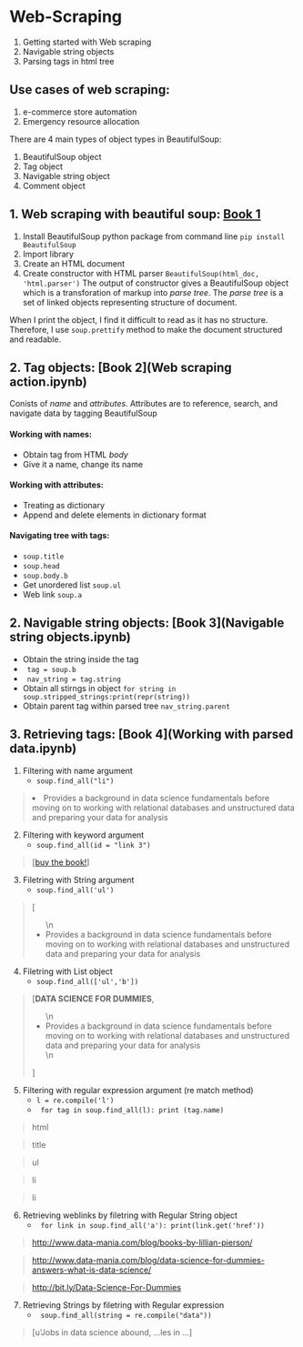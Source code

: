 # Web-Scraping

01. Getting started with Web scraping
02. Navigable string objects
03. Parsing tags in html tree

## Use cases of web scraping:
1. e-commerce store automation
2. Emergency resource allocation

There are 4 main types of object types in BeautifulSoup:
1. BeautifulSoup object
2. Tag object
3. Navigable string object
4. Comment object

## 1. Web scraping with beautiful soup: [Book 1](https://github.com/Adhira-Deogade/Web-Scraping/blob/master/web%20scraping%20with%20beautiful%20soup.ipynb)
  1. Install BeautifulSoup python package from command line ```pip install BeautifulSoup```
  2. Import library
  3. Create an HTML document
  4. Create constructor with HTML parser ```BeautifulSoup(html_doc, 'html.parser')```
The output of constructor gives a BeautifulSoup object which is a transforation of markup into *parse tree*. The *parse tree* is a set of linked objects representing structure of document.

When I print the object, I find it difficult to read as it has no structure. Therefore, I use ```soup.prettify``` method to make the document structured and readable.

## 2. Tag objects: [Book 2](Web scraping action.ipynb)
Conists of *name* and *attributes*. Attributes are to reference, search, and navigate data by tagging BeautifulSoup
#### Working with names:
  - Obtain tag from HTML *body*
  - Give it a name, change its name
#### Working with attributes:
  - Treating as dictionary
  - Append and delete elements in dictionary format
#### Navigating tree with tags:
  - ```soup.title```
  - ```soup.head```
  - ```soup.body.b```
  - Get unordered list ```soup.ul```
  - Web link ```soup.a```
 
## 2. Navigable string objects: [Book 3](Navigable string objects.ipynb)
  - Obtain the string inside the tag
  - ``` tag = soup.b```
  - ``` nav_string = tag.string```
  - Obtain all stirngs in object ```for string in soup.stripped_strings:print(repr(string))```
  - Obtain parent tag within parsed tree ```nav_string.parent```
  
## 3. Retrieving tags: [Book 4](Working with parsed data.ipynb)
  1. Filtering with name argument
     - ```soup.find_all("li")```
     
  > <li>Provides a background in data science fundamentals before moving on to working with relational databases and unstructured data and preparing your data for analysis</li>
  
  2. Filtering with keyword argument
     - ```soup.find_all(id = "link 3")```
  > [<a class="preview" href="http://bit.ly/Data-Science-For-Dummies" id="link 3">buy the book!</a>]
  
  3. Filetring with String argument
     - ```soup.find_all('ul')```
  > [<ul>\n<li>Provides a background in data science fundamentals before moving on to working with relational databases and unstructured data and preparing your data for analysis</li>
  
  4. Filetring with List object
     - ```soup.find_all(['ul','b'])```
  > [<b>DATA SCIENCE FOR DUMMIES</b>,<ul>\n<li>Provides a background in data science fundamentals before moving on to working with relational databases and unstructured data and preparing your data for analysis</li>\n</ul>]
  
  5. Filtering with regular expression argument (re match method)
     - ```l = re.compile('l')```
     - ``` for tag in soup.find_all(l): print (tag.name)```
  > html
  
  > title
  
  > ul
  
  > li
  
  > li
 
  6. Retrieving weblinks by filetring with Regular String object
     - ``` for link in soup.find_all('a'): print(link.get('href'))```
  > http://www.data-mania.com/blog/books-by-lillian-pierson/
  
  > http://www.data-mania.com/blog/data-science-for-dummies-answers-what-is-data-science/
  
  > http://bit.ly/Data-Science-For-Dummies
  
  7. Retrieving Strings by filetring with Regular expression
     - ``` soup.find_all(string = re.compile("data"))```
  > [u'Jobs in data science abound, ...les in ...]

